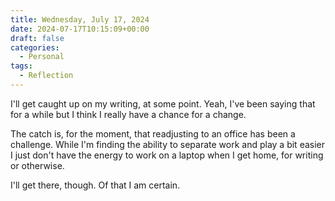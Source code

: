 ```yaml
---
title: Wednesday, July 17, 2024
date: 2024-07-17T10:15:09+00:00
draft: false
categories:
  - Personal
tags:
  - Reflection
---
```


I'll get caught up on my writing, at some point. Yeah, I've been saying that for a while but I think I really have a chance for a change.

The catch is, for the moment, that readjusting to an office has been a challenge. While I'm finding the ability to separate work and play a bit easier I just don't have the energy to work on a laptop when I get home, for writing or otherwise.

I'll get there, though. Of that I am certain.